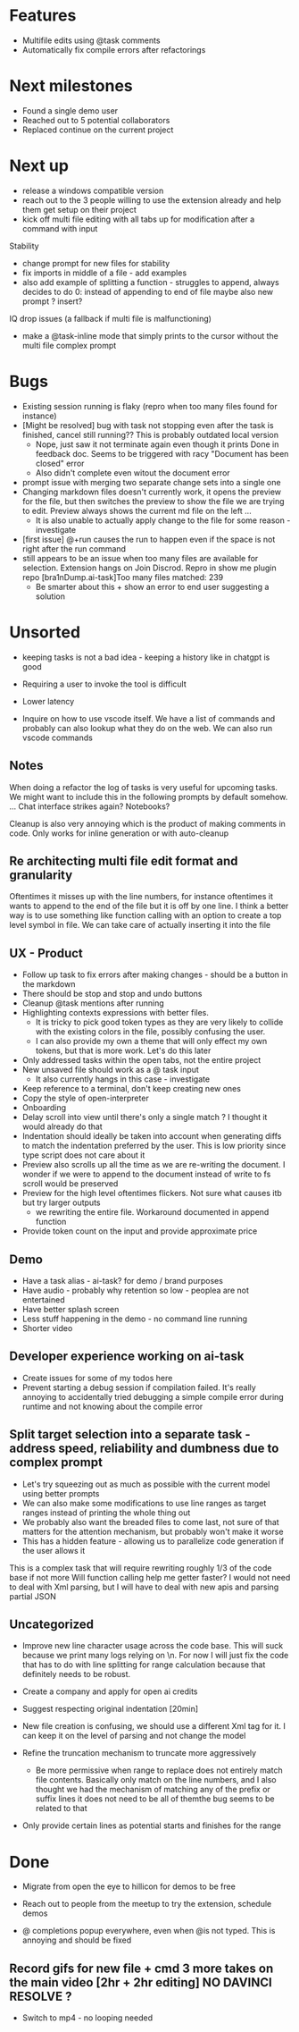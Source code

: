 # Features

- Multifile edits using @task comments
- Automatically fix compile errors after refactorings

# Next milestones

- Found a single demo user
- Reached out to 5 potential collaborators
- Replaced continue on the current project

# Next up
- release a windows compatible version
- reach out to the 3 people willing to use the extension already and help them get setup on their project
- kick off multi file editing with all tabs up for modification after a command with input

Stability
- change prompt for new files for stability
- fix imports in middle of a file - add examples
- also add example of splitting a function - struggles to append, always decides to do 0: instead of appending to end of file maybe also new prompt ? insert?

IQ drop issues (a fallback if multi file is malfunctioning)
- make a @task-inline mode that simply prints to the cursor without the multi file complex prompt

# Bugs
- Existing session running is flaky (repro when too many files found for instance)
- [Might be resolved] bug with task not stopping even after the task is finished, cancel still running?? This is probably outdated local version
  - Nope, just saw it not terminate again even though it prints Done in feedback doc. Seems to be triggered with racy "Document has been closed" error
  - Also didn't complete even witout the document error 
- prompt issue with merging two separate change sets into a single one
- Changing markdown files doesn't currently work, it opens the preview for the file, but then switches the preview to show the file we are trying to edit. Preview always shows the current md file on the left ...
  - It is also unable to actually apply change to the file for some reason - investigate
- [first issue] @+run causes the run to happen even if the space is not right after the run command
- still appears to be an issue when too many files are available for selection. Extension hangs on Join Discrod. Repro in show me plugin repo [bra1nDump.ai-task]Too many files matched: 239
  - Be smarter about this + show an error to end user suggesting a solution

# Unsorted

- keeping tasks is not a bad idea - keeping a history like in chatgpt is good
- Requiring a user to invoke the tool is difficult
- Lower latency

- Inquire on how to use vscode itself. We have a list of commands and probably can also lookup what they do on the web. We can also run vscode commands

## Notes
When doing a refactor the log of tasks is very useful for upcoming tasks. We might want to include this in the following prompts by default somehow. ... Chat interface strikes again? Notebooks?

Cleanup is also very annoying which is the product of making comments in code.
Only works for inline generation or with auto-cleanup

## Re architecting multi file edit format and granularity
Oftentimes it misses up with the line numbers, for instance oftentimes it wants to append to the end of the file but it is off by one line.
I think a better way is to use something like function calling with an option to create a top level symbol in file. We can take care of actually inserting it into the file 

## UX - Product

- Follow up task to fix errors after making changes - should be a button in the markdown
- There should be stop and stop and undo buttons 
- Cleanup @task mentions after running
- Highlighting contexts expressions with better files.
  - It is tricky to pick good token types as they are very likely to collide with the existing colors in the file, possibly confusing the user.
  - I can also provide my own a theme that will only effect my own tokens, but that is more work. Let's do this later
- Only addressed tasks within the open tabs, not the entire project
- New unsaved file should work as a @ task input
  - It also currently hangs in this case - investigate
- Keep reference to a terminal, don't keep creating new ones
- Copy the style of open-interpreter
- Onboarding
- Delay scroll into view until there's only a single match ? I thought it would already do that
- Indentation should ideally be taken into account when generating diffs to match the indentation preferred by the user. This is low priority since type script does not care about it
- Preview also scrolls up all the time as we are re-writing the document. I wonder if we were to append to the document instead of write to fs scroll would be preserved
- Preview for the high level oftentimes flickers. Not sure what causes itb but try larger outputs
  - we rewriting the entire file. Workaround documented in append function
- Provide token count on the input and provide approximate price

## Demo 
- Have a task alias - ai-task? for demo / brand purposes
- Have audio - probably why retention so low - peoplea are not entertained
- Have better splash screen 
- Less stuff happening in the demo - no command line running
- Shorter video


## Developer experience working on ai-task

- Create issues for some of my todos here
- Prevent starting a debug session if compilation failed. It's really annoying to accidentally tried debugging a simple compile error during runtime and not knowing about the compile error

## Split target selection into a separate task - address speed, reliability and dumbness due to complex prompt

- Let's try squeezing out as much as possible with the current model using better prompts
- We can also make some modifications to use line ranges as target ranges instead of printing the whole thing out
- We probably also want the breaded files to come last, not sure of that matters for the attention mechanism, but probably won't make it worse
- This has a hidden feature - allowing us to parallelize code generation if the user allows it

This is a complex task that will require rewriting roughly 1/3 of the code base if not more
Will function calling help me getter faster? I would not need to deal with Xml parsing, but I will have to deal with new apis and parsing partial JSON

## Uncategorized

- Improve new line character usage across the code base. This will suck because we print many logs relying on \n. For now I will just fix the code that has to do with line splitting for range calculation because that definitely needs to be robust.
- Create a company and apply for open ai credits
- Suggest respecting original indentation [20min]
- New file creation is confusing, we should use a different Xml tag for it. I can keep it on the level of parsing and not change the model 

- Refine the truncation mechanism to truncate more aggressively
  - Be more permissive when range to replace does not entirely match file contents. Basically only match on the line numbers, and I also thought we had the mechanism of matching any of the prefix or suffix lines it does not need to be all of themthe bug seems to be related to that
- Only provide certain lines as potential starts and finishes for the range

# Done

- Migrate from open the eye to hillicon for demos to be free
- Reach out to people from the meetup to try the extension, schedule demos

- @ completions popup everywhere, even when @is not typed. This is annoying and should be fixed

## Record gifs for new file + cmd 3 more takes on the main video [2hr + 2hr editing] NO DAVINCI RESOLVE ?

- Switch to mp4 - no looping needed